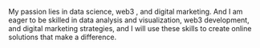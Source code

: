 My passion lies in data science, web3 , and digital marketing. And I am eager to be skilled in data analysis and visualization, web3 development, and digital marketing strategies, and I will use these skills to create online solutions that make a difference.
